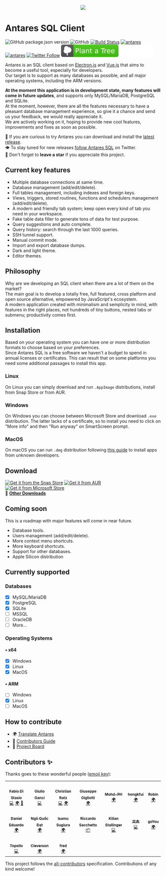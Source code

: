 
<!-- markdownlint-disable -->
<p align="center">
    <img width="800" src="https://raw.githubusercontent.com/Fabio286/antares/master/docs/gh-logo.png">
</p>
<!-- markdownlint-restore -->

# Antares SQL Client

![GitHub package.json version](https://img.shields.io/github/package-json/v/fabio286/antares) ![GitHub](https://img.shields.io/github/license/fabio286/antares) [![Build Status](https://img.shields.io/endpoint.svg?url=https%3A%2F%2Factions-badge.atrox.dev%2Ffabio286%2Fantares%2Fbadge&style=flat)](https://actions-badge.atrox.dev/fabio286/antares/goto) [![antares](https://snapcraft.io/antares/badge.svg)](https://snapcraft.io/antares) [![antares](https://snapcraft.io/antares/trending.svg?name=0)](https://snapcraft.io/antares) [![Twitter Follow](https://img.shields.io/twitter/follow/AntaresSQL?style=social)](https://twitter.com/AntaresSQL) [![Plant a Tree](https://raw.githubusercontent.com/Fabio286/treedom-badge/master/svg/plant-a-tree.svg)](https://www.treedom.net/en/user/fabio-di-stasio/event/antares-for-the-planet)

Antares is an SQL client based on [Electron.js](https://github.com/electron/electron) and [Vue.js](https://github.com/vuejs/vue) that aims to become a useful tool, especially for developers.  
Our target is to support as many databases as possible, and all major operating systems, including the ARM versions.  

**At the moment this application is in development state, many features will come in future updates**, and supports only MySQL/MariaDB, PostgreSQL and SQLite.  
At the moment, however, there are all the features necessary to have a pleasant database management experience, so give it a chance and send us your feedback, we would really appreciate it.  
We are actively working on it, hoping to provide new cool features, improvements and fixes as soon as possible.  

🔗 If you are curious to try Antares you can download and install the [latest release](https://github.com/Fabio286/antares/releases/latest).  
👁 To stay tuned for new releases [follow Antares SQL](https://twitter.com/AntaresSQL) on Twitter.  
🌟 Don't forget to **leave a star** if you appreciate this project.

## Current key features

- Multiple database connections at same time.
- Database management (add/edit/delete).
- Full tables management, including indexes and foreign keys.
- Views, triggers, stored routines, functions and schedulers management (add/edit/delete).
- A modern and friendly tab system; keep open every kind of tab you need in your workspace.
- Fake table data filler to generate tons of data for test purpose.
- Query suggestions and auto complete.
- Query history: search through the last 1000 queries.
- SSH tunnel support.
- Manual commit mode.
- Import and export database dumps.
- Dark and light theme.
- Editor themes.

## Philosophy

Why are we developing an SQL client when there are a lot of them on the market?  
The main goal is to develop a totally free, full featured, cross platform and open source alternative, empowered by JavaScript's ecosystem.  
A modern application created with minimalism and semplicity in mind, with features in the right places, not hundreds of tiny buttons, nested tabs or submenu; productivity comes first.  

## Installation

Based on your operating system you can have one or more distribution formats to choose based on your preferences.  
Since Antares SQL is a free software we haven't a budget to spend in annual licenses or certificates. This can result that on some platforms you need some additional passages to install this app.

### Linux

On Linux you can simply download and run `.AppImage` distributions, install from Snap Store or from AUR.

### Windows

On Windows you can choose between Microsoft Store and download `.exe` distribution. The latter lacks of a certificate, so to install you need to click on "More info" and then "Run anyway" on SmartScreen prompt.

### MacOS

On macOS you can run `.dmg` distribution following [this guide](https://support.apple.com/guide/mac-help/mh40616/mac) to install apps from unknown developers.

## Download

[![Get it from the Snap Store](https://snapcraft.io/static/images/badges/en/snap-store-black.svg)](https://snapcraft.io/antares) [![Get it from AUR](https://raw.githubusercontent.com/Fabio286/antares/3e00c4bae6e036300c752c1a40c5a038fea9c169/docs/aur-badge.svg)](https://aur.archlinux.org/packages/antares-sql/) [![Get it from Microsoft Store](https://raw.githubusercontent.com/Fabio286/antares/gh-pages/src/assets/ms-store.png)](https://www.microsoft.com/p/antares-sql-client/9nhtb9sq51r1?cid=storebadge&ocid=badge&rtc=1&activetab=pivot:overviewtab)  
🚀 **[Other Downloads](https://github.com/Fabio286/antares/releases/latest)**

## Coming soon

This is a roadmap with major features will come in near future.

- Database tools.
- Users management (add/edit/delete).
- More context menu shortcuts.
- More keyboard shortcuts.
- Support for other databases.
- Apple Silicon distribution

## Currently supported

### Databases

- [x] MySQL/MariaDB
- [x] PostgreSQL
- [x] SQLite
- [ ] MSSQL
- [ ] OracleDB
- [ ] More...

### Operating Systems

#### • x64

- [x] Windows
- [x] Linux
- [x] MacOS

#### • ARM

- [ ] Windows
- [x] Linux
- [ ] MacOS

## How to contribute

- 🌍 [Translate Antares](https://github.com/Fabio286/antares/wiki/Translate-Antares)
- 📖 [Contributors Guide](https://github.com/Fabio286/antares/wiki/Contributors-Guide)
- 🚧 [Project Board](https://github.com/antares-sql/antares/projects/1)

## Contributors ✨

Thanks goes to these wonderful people ([emoji key](https://allcontributors.org/docs/en/emoji-key)):

<!-- ALL-CONTRIBUTORS-LIST:START - Do not remove or modify this section -->
<!-- prettier-ignore-start -->
<!-- markdownlint-disable -->
<table>
  <tr>
    <td align="center"><a href="https://fabiodistasio.it/"><img src="https://avatars.githubusercontent.com/u/31471771?v=4?s=100" width="100px;" alt=""/><br /><sub><b>Fabio Di Stasio</b></sub></a><br /><a href="https://github.com/antares-sql/antares/commits?author=Fabio286" title="Code">💻</a> <a href="#translation-Fabio286" title="Translation">🌍</a> <a href="https://github.com/antares-sql/antares/commits?author=Fabio286" title="Documentation">📖</a></td>
    <td align="center"><a href="https://www.linkedin.com/in/giulioganci/"><img src="https://avatars.githubusercontent.com/u/4192159?v=4?s=100" width="100px;" alt=""/><br /><sub><b>Giulio Ganci</b></sub></a><br /><a href="https://github.com/antares-sql/antares/commits?author=toriphes" title="Code">💻</a></td>
    <td align="center"><a href="https://christianratz.de/"><img src="https://avatars.githubusercontent.com/u/2630316?v=4?s=100" width="100px;" alt=""/><br /><sub><b>Christian Ratz</b></sub></a><br /><a href="https://github.com/antares-sql/antares/commits?author=digitalgopnik" title="Code">💻</a> <a href="#translation-digitalgopnik" title="Translation">🌍</a></td>
    <td align="center"><a href="https://reverb6821.github.io/"><img src="https://avatars.githubusercontent.com/u/55198803?v=4?s=100" width="100px;" alt=""/><br /><sub><b>Giuseppe Gigliotti</b></sub></a><br /><a href="#translation-reverb6821" title="Translation">🌍</a></td>
    <td align="center"><a href="https://github.com/Mohd-PH"><img src="https://avatars.githubusercontent.com/u/9362157?v=4?s=100" width="100px;" alt=""/><br /><sub><b>Mohd-PH</b></sub></a><br /><a href="#translation-Mohd-PH" title="Translation">🌍</a></td>
    <td align="center"><a href="https://github.com/hongkfui"><img src="https://avatars.githubusercontent.com/u/37477191?v=4?s=100" width="100px;" alt=""/><br /><sub><b>hongkfui</b></sub></a><br /><a href="#translation-hongkfui" title="Translation">🌍</a></td>
    <td align="center"><a href="https://github.com/MrAnyx"><img src="https://avatars.githubusercontent.com/u/44176707?v=4?s=100" width="100px;" alt=""/><br /><sub><b>Robin</b></sub></a><br /><a href="#translation-MrAnyx" title="Translation">🌍</a></td>
  </tr>
  <tr>
    <td align="center"><a href="https://github.com/daeleduardo"><img src="https://avatars.githubusercontent.com/u/8599078?v=4?s=100" width="100px;" alt=""/><br /><sub><b>Daniel Eduardo</b></sub></a><br /><a href="#translation-daeleduardo" title="Translation">🌍</a></td>
    <td align="center"><a href="https://ngoquocdat.com/"><img src="https://avatars.githubusercontent.com/u/56961917?v=4?s=100" width="100px;" alt=""/><br /><sub><b>Ngô Quốc Đạt</b></sub></a><br /><a href="#translation-datlechin" title="Translation">🌍</a></td>
    <td align="center"><a href="https://github.com/IsamuSugi"><img src="https://avatars.githubusercontent.com/u/7746658?v=4?s=100" width="100px;" alt=""/><br /><sub><b>Isamu Sugiura</b></sub></a><br /><a href="#translation-IsamuSugi" title="Translation">🌍</a></td>
    <td align="center"><a href="http://rsacchetto.nexxontech.it/"><img src="https://avatars.githubusercontent.com/u/18429412?v=4?s=100" width="100px;" alt=""/><br /><sub><b>Riccardo Sacchetto</b></sub></a><br /><a href="#platform-Occhioverde" title="Packaging/porting to new platform">📦</a></td>
    <td align="center"><a href="https://kilianstallinger.com"><img src="https://avatars.githubusercontent.com/u/5290318?v=4?s=100" width="100px;" alt=""/><br /><sub><b>Kilian Stallinger</b></sub></a><br /><a href="https://github.com/antares-sql/antares/commits?author=kilianstallz" title="Code">💻</a></td>
    <td align="center"><a href="https://github.com/wenj91"><img src="https://avatars.githubusercontent.com/u/12549338?v=4?s=100" width="100px;" alt=""/><br /><sub><b>文杰</b></sub></a><br /><a href="https://github.com/antares-sql/antares/commits?author=wenj91" title="Code">💻</a></td>
    <td align="center"><a href="https://github.com/goYou"><img src="https://avatars.githubusercontent.com/u/62732795?v=4?s=100" width="100px;" alt=""/><br /><sub><b>goYou</b></sub></a><br /><a href="#translation-goYou" title="Translation">🌍</a></td>
  </tr>
  <tr>
    <td align="center"><a href="https://github.com/raliqala"><img src="https://avatars.githubusercontent.com/u/30502407?v=4?s=100" width="100px;" alt=""/><br /><sub><b>Topollo</b></sub></a><br /><a href="https://github.com/antares-sql/antares/commits?author=raliqala" title="Code">💻</a></td>
    <td align="center"><a href="https://github.com/SmileYzn"><img src="https://avatars.githubusercontent.com/u/5851851?v=4?s=100" width="100px;" alt=""/><br /><sub><b>Cleverson</b></sub></a><br /><a href="#translation-SmileYzn" title="Translation">🌍</a></td>
    <td align="center"><a href="https://github.com/fredatgithub"><img src="https://avatars.githubusercontent.com/u/6720055?v=4?s=100" width="100px;" alt=""/><br /><sub><b>fred</b></sub></a><br /><a href="#translation-fredatgithub" title="Translation">🌍</a></td>
  </tr>
</table>

<!-- markdownlint-restore -->
<!-- prettier-ignore-end -->

<!-- ALL-CONTRIBUTORS-LIST:END -->

This project follows the [all-contributors](https://github.com/all-contributors/all-contributors) specification. Contributions of any kind welcome!

